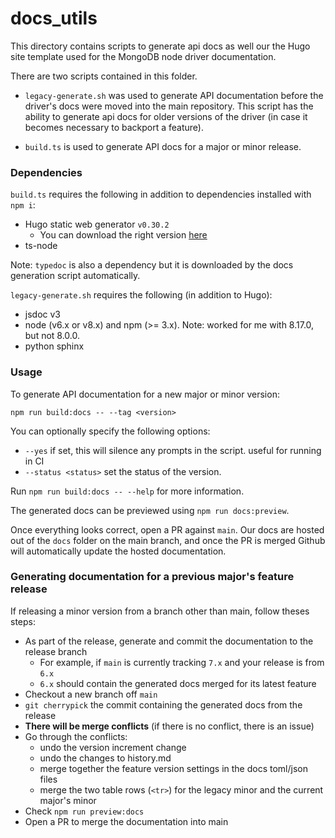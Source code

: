 # docs_utils

This directory contains scripts to generate api docs as well our the Hugo site template used for the MongoDB node driver documentation.

There are two scripts contained in this folder.

- `legacy-generate.sh` was used to generate API documentation before the driver's docs
were moved into the main repository.  This script has the ability to generate api docs for older versions of the driver (in case it becomes
necessary to backport a feature).

- `build.ts` is used to generate API docs for a major or minor release.

### Dependencies

`build.ts` requires the following in addition to dependencies installed with `npm i`:

* Hugo static web generator `v0.30.2`
  * You can download the right version [here](https://github.com/gohugoio/hugo/releases/tag/v0.30.2)
* ts-node

Note: `typedoc` is also a dependency but it is downloaded by the docs generation script automatically.

`legacy-generate.sh` requires the following (in addition to Hugo):

* jsdoc v3
* node (v6.x or v8.x) and npm (>= 3.x). Note: worked for me with 8.17.0, but not 8.0.0.
* python sphinx

### Usage

To generate API documentation for a new major or minor version:

`npm run build:docs -- --tag <version>`

You can optionally specify the following options:

- `--yes` if set, this will silence any prompts in the script. useful for running in CI
- `--status <status>` set the status of the version.

Run `npm run build:docs -- --help` for more information.

The generated docs can be previewed using `npm run docs:preview`.

Once everything looks correct, open a PR against `main`.  Our docs are hosted out of the `docs` folder on the
main branch, and once the PR is merged Github will automatically update the hosted documentation.

### Generating documentation for a previous major's feature release

If releasing a minor version from a branch other than main, follow theses steps:

- As part of the release, generate and commit the documentation to the release branch
  - For example, if `main` is currently tracking `7.x` and your release is from `6.x`
  - `6.x` should contain the generated docs merged for its latest feature
- Checkout a new branch off `main`
- `git cherrypick` the commit containing the generated docs from the release
- **There will be merge conflicts** (if there is no conflict, there is an issue)
- Go through the conflicts:
  - undo the version increment change
  - undo the changes to history.md
  - merge together the feature version settings in the docs toml/json files
  - merge the two table rows (`<tr>`) for the legacy minor and the current major's minor
- Check `npm run preview:docs`
- Open a PR to merge the documentation into main
